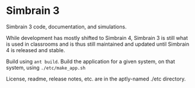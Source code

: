 # Simbrain 3
Simbrain 3 code, documentation, and simulations.

While development has mostly shifted to Simbrain 4, Simbrain 3 is still what is used in classrooms and is thus still 
maintained and updated until Simbrain 4 is released and stable.

Build using `ant build`. Build the application for a given system, on that system, using `./etc/make_app.sh`

License, readme, release notes, etc. are in the aptly-named ./etc directory.

